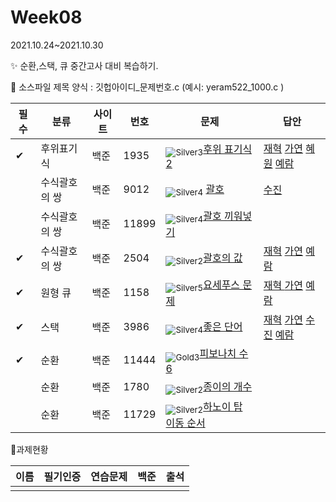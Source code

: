 <!-- tier 리스트 S -->

[Unrated]: https://user-images.githubusercontent.com/33937365/126247607-85783912-c11a-4d50-ac36-8cc7dcb75cd2.png
[Bronze5]: https://user-images.githubusercontent.com/33937365/126247611-e362d727-17a4-4737-a232-5827e185ab7c.png
[Bronze4]: https://user-images.githubusercontent.com/33937365/126247612-89cbc675-e1d4-43a2-950b-1cb014dca697.png
[Bronze3]: https://user-images.githubusercontent.com/33937365/126247613-b8408610-7bc4-40f8-804f-a30a45ddbb68.png
[Bronze2]: https://user-images.githubusercontent.com/33937365/126247614-d85dc6ff-a520-4c00-82bd-eb593b156bd8.png
[Bronze1]: https://user-images.githubusercontent.com/33937365/126247616-04b2ab30-9891-4b7b-8cb4-38e99b97e834.png
[Silver5]: https://user-images.githubusercontent.com/33937365/126247618-38c5c905-672b-4d75-808e-8a7d45ea577d.png
[Silver4]: https://user-images.githubusercontent.com/33937365/126247620-ba2d1b96-b0aa-4b88-80c5-71569c69bbc3.png
[Silver3]: https://user-images.githubusercontent.com/33937365/126247621-1b55b7f4-3a79-4348-8a63-f00c1813853e.png
[Silver2]: https://user-images.githubusercontent.com/33937365/126247622-a83b30a9-6618-4593-b775-6f6730afd3f6.png
[Silver1]: https://user-images.githubusercontent.com/33937365/126247625-8d82f8ab-6f95-4ef8-a243-be31f548596e.png
[Gold5]: https://user-images.githubusercontent.com/33937365/126247627-2979d4d5-915a-4c4e-adb7-c171f9bafe28.png
[Gold4]: https://user-images.githubusercontent.com/33937365/126247629-b24e1e24-4579-450f-bc3c-f166361091dd.png
[Gold3]: https://user-images.githubusercontent.com/33937365/126247630-80fb15af-debc-451d-a937-6c9c6bfa693b.png
[Gold2]: https://user-images.githubusercontent.com/33937365/126247633-7112f6a6-57da-4d1d-953f-5414ba8ffc3d.png
[Gold1]: https://user-images.githubusercontent.com/33937365/126247635-42bd3af9-e129-4379-b44a-22d75de3def6.png
[Platinum5]: https://user-images.githubusercontent.com/33937365/126247636-763e3bc4-43a9-4724-8ce1-c2288aecb636.png
[Platinum4]: https://user-images.githubusercontent.com/33937365/126247637-af30d243-2771-4966-b0bb-0901b9fd4989.png
[Platinum3]: https://user-images.githubusercontent.com/33937365/126247640-cfd654db-86d8-42a9-8d1b-0f3494758330.png
[Platinum2]: https://user-images.githubusercontent.com/33937365/126247641-3e60e9a6-5116-4005-a87d-bfb59969c87a.png
[Platinum1]: https://user-images.githubusercontent.com/33937365/126247643-23bba5ac-52c4-442a-a88a-2eb8998f6446.png
[Diamond5]: https://user-images.githubusercontent.com/33937365/126247645-870445bf-25d9-45ce-9c07-a25949ffad21.png
[Diamond4]: https://user-images.githubusercontent.com/33937365/126247646-b2d7e328-c205-448d-a5bf-c6294c07edaa.png
[Diamond3]: https://user-images.githubusercontent.com/33937365/126247647-db568f94-882f-410c-bd1b-63d49c87623c.png
[Diamond2]: https://user-images.githubusercontent.com/33937365/126247648-52f92f07-0fb9-4b1d-a344-6e9b81d81044.png
[Diamond1]: https://user-images.githubusercontent.com/33937365/126247649-4d068f63-f5e1-40df-910e-dceeb2b7de99.png
[Ruby5]: https://user-images.githubusercontent.com/33937365/126247652-94013ea7-9a96-4068-b922-01535c85801d.png
[Ruby4]: https://user-images.githubusercontent.com/33937365/126247655-a10f7077-6341-416e-938c-b500b7022aca.png
[Ruby3]: https://user-images.githubusercontent.com/33937365/126247656-d0e16a36-5080-4585-a465-4e4f5302beef.png
[Ruby2]: https://user-images.githubusercontent.com/33937365/126247659-1d249660-02a2-4a95-966f-074f99df70fe.png
[Ruby1]: https://user-images.githubusercontent.com/33937365/126247660-8e0d236d-eaef-42b3-8983-28f9e6c94ff9.png
<!-- tier 리스트 E -->

# Week08

2021.10.24~2021.10.30

✨ 순환,스택, 큐 중간고사 대비 복습하기.



📌 소스파일 제목 양식 :  깃헙아이디\_문제번호.c  (예시:  yeram522_1000.c )

| 필수 | 분류          | 사이트 | 번호  | 문제                                                         | 답안                                                         |
| ---- | ------------- | ------ | ----- | ------------------------------------------------------------ | ------------------------------------------------------------ |
| ✔    | 후위표기식    | 백준   | 1935  | <sub>![Silver3]</sub>[후위 표기식2](https://www.acmicpc.net/problem/1935) | [재혁](https://github.com/SDC-GS-STUDY/21-autumn-datastructure-study/blob/main/week08/limjh1/limjh1_1935.c) [가연](https://github.com/SDC-GS-STUDY/21-autumn-datastructure-study/blob/main/week08/eiloppang/eiloppang_1935.cpp) [혜원](https://github.com/SDC-GS-STUDY/21-autumn-datastructure-study/blob/main/week08/shw619/shw619_1935.c) [예람](https://github.com/SDC-GS-STUDY/21-autumn-datastructure-study/blob/main/week08/Yeram522/yeram422_1935.cpp) |
|      | 수식괄호의 쌍 | 백준   | 9012  | <sub>![Silver4]</sub> [괄호](https://www.acmicpc.net/problem/9012) | [수진](https://github.com/SDC-GS-STUDY/21-autumn-datastructure-study/blob/main/week08/happy-jinsu/happy-jinsu_9012.cpp) |
|      | 수식괄호의 쌍 | 백준   | 11899 | <sub>![Silver4]</sub>[괄호 끼워넣기](https://www.acmicpc.net/problem/11899) |                                                              |
| ✔    | 수식괄호의 쌍 | 백준   | 2504  | <sub>![Silver2]</sub>[괄호의 값](https://www.acmicpc.net/problem/2504) | [재혁](https://github.com/SDC-GS-STUDY/21-autumn-datastructure-study/commit/4636e7bfc0904163091aab6efff99e2fd9aebaeb) [가연](https://github.com/SDC-GS-STUDY/21-autumn-datastructure-study/blob/main/week08/eiloppang/eiloppang_2504.cpp) [예람](https://github.com/SDC-GS-STUDY/21-autumn-datastructure-study/blob/main/week08/Yeram522/yeram522_2504.cpp) |
| ✔    | 원형 큐       | 백준   | 1158  | <sub>![Silver5]</sub>[요세푸스 문제](https://www.acmicpc.net/problem/1158) | [재혁 ](https://github.com/SDC-GS-STUDY/21-autumn-datastructure-study/commit/4636e7bfc0904163091aab6efff99e2fd9aebaeb)[가연](https://github.com/SDC-GS-STUDY/21-autumn-datastructure-study/blob/main/week08/eiloppang/eiloppang_1158.cpp) [예람](https://github.com/SDC-GS-STUDY/21-autumn-datastructure-study/commit/dccf857fbe3caed20f2e96644766ba5e3129eb14) |
| ✔    | 스택          | 백준   | 3986  | <sub>![Silver4]</sub>[좋은 단어](https://www.acmicpc.net/problem/3986) | [재혁](https://github.com/SDC-GS-STUDY/21-autumn-datastructure-study/blob/main/week08/limjh1/limjh1_3986.c) [가연](https://github.com/SDC-GS-STUDY/21-autumn-datastructure-study/blob/main/week08/limjh1/limjh1_3986.c) [수진](https://github.com/SDC-GS-STUDY/21-autumn-datastructure-study/blob/main/week08/happy-jinsu/happy-jinsu_3986.cpp) [예람](https://github.com/SDC-GS-STUDY/21-autumn-datastructure-study/blob/main/week08/Yeram522/yeram522_3986.cpp) |
| ✔    | 순환          | 백준   | 11444 | <sub>![Gold3]</sub>[피보나치 수 6](https://www.acmicpc.net/problem/11444) |                                                              |
|      | 순환          | 백준   | 1780  | <sub>![Silver2]</sub>[종이의 개수](https://www.acmicpc.net/problem/1780) |                                                              |
|      | 순환          | 백준   | 11729 | <sub>![Silver2]</sub>[하노이 탑 이동 순서](https://www.acmicpc.net/problem/11729) |                                                              |

📌과제현황

| 이름 | 필기인증 | 연습문제 | 백준 | 출석 |
| ---- | -------- | -------- | ---- | ---- |
|      |          |          |      |      |

